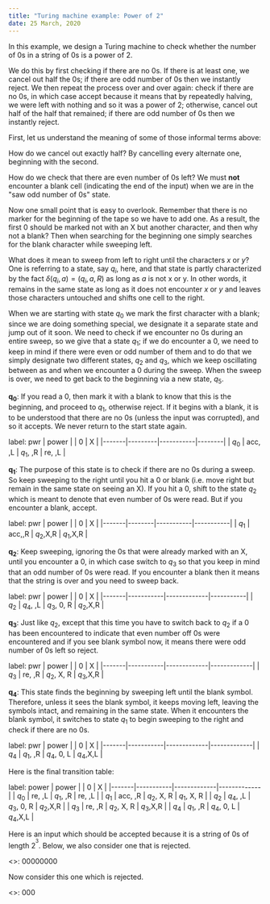 ```yaml
---
title: "Turing machine example: Power of 2"
date: 25 March, 2020
---
```



In this example, we design a Turing machine to check whether the number of 0s in a string of 0s is a power of 2.

We do this by first checking if there are no 0s. If there is at least one, we cancel out half the 0s; if there are odd number of 0s then we instantly reject. We then repeat the process over and over again: check if there are no 0s, in which case accept because it means that by repeatedly halving, we were left with nothing and so it was a power of 2; otherwise, cancel out half of the half that remained; if there are odd number of 0s then we instantly reject.

First, let us understand the meaning of some of those informal terms above:

How do we cancel out exactly half? By cancelling every alternate one, beginning with the second.

How do we check that there are even number of 0s left? We must **not** encounter a blank cell (indicating the end of the input) when we are in the "saw odd number of 0s" state.

Now one small point that is easy to overlook. Remember that there is no marker for the beginning of the tape so we have to add one. As a result, the first 0 should be marked not with an X but another character, and then why not a blank? Then when searching for the beginning one simply searches for the blank character while sweeping left.

What does it mean to sweep from left to right until the characters $x$ or $y$? One is referring to a state, say $q_i$, here, and that state is partly characterized by the fact $\delta(q_i, a) = (q_i, a, R)$ as long as $a$ is not x or y. In other words, it remains in the same state as long as it does not encounter $x$ or $y$ and leaves those characters untouched and shifts one cell to the right.

When we are starting with state $q_0$ we mark the first character with a blank; since we are doing something special, we designate it a separate state and jump out of it soon. We need to check if we encounter no 0s during an entire sweep, so we give that a state $q_1$; if we do encounter a 0, we need to keep in mind if there were even or odd number of them and to do that we simply designate two different states, $q_2$ and $q_3$, which we keep oscillating between as and when we encounter a 0 during the sweep. When the sweep is over, we need to get back to the beginning via a new state, $q_5$.


$\mathbf{q_0}$: If you read a 0, then mark it with a blank to know that this is the beginning, and proceed to $q_1$,  otherwise reject. If it begins with a blank, it is to be understood that there are no 0s (unless the input was corrupted), and so it accepts. We never return to the start state again.

label: pwr
| power |         | 0         | X      |
|-------|---------|-----------|--------|
| $q_0$ | acc, ,L | $q_1$, ,R | re, ,L |


$\mathbf{q_1}$: The purpose of this state is to check if there are no 0s during a sweep. So keep sweeping to the right until you hit a 0 or blank (i.e. move right but remain in the same state on seeing an X). If you hit a 0, shift to the state $q_2$ which is meant to denote that even number of 0s were read. But if you encounter a blank, accept.


label: pwr
| power |        | 0         | X         |
|-------|--------|-----------|-----------|
| $q_1$ | acc,,R | $q_2$,X,R | $q_1$,X,R |


$\mathbf{q_2}$: Keep sweeping, ignoring the 0s that were already marked with an X, until you encounter a 0, in which case switch to $q_3$ so that you keep in mind that an odd number of 0s were read. If you encounter a blank then it means that the string is over and you need to sweep back.

label: pwr
| power |           | 0           | X         |
|-------|-----------|-------------|-----------|
| $q_2$ | $q_4$, ,L | $q_3$, 0, R | $q_2$,X,R |


$\mathbf{q_3}$:  Just like $q_2$, except that this time you have to switch back to $q_2$ if a 0 has been encountered to indicate that even number off 0s were encountered and if you see blank symbol now, it means there were odd number of 0s left so reject.

label: pwr
| power |           | 0           | X           |
|-------|-----------|-------------|-------------|
| $q_3$ | re, ,R    | $q_2$, X, R | $q_3$,X,R   |


$\mathbf{q_4}$:  This state finds the beginning by sweeping left until the blank symbol. Therefore, unless it sees the blank symbol, it keeps moving left, leaving the symbols intact, and remaining in the same state. When it encounters the blank symbol, it switches to state $q_1$ to begin sweeping to the right and check if there are no 0s.

label: pwr
| power |           | 0           | X           |
|-------|-----------|-------------|-------------|
| $q_4$ | $q_1$, ,R | $q_4$, 0, L | $q_4$,X,L   |


Here is the final transition table:

label: power
| power |           | 0           | X           |
|-------|-----------|-------------|-------------|
| $q_0$ | re, ,L    | $q_1$, ,R   | re, ,L      |
| $q_1$ | acc, ,R   | $q_2$, X, R | $q_1$, X, R |
| $q_2$ | $q_4$, ,L | $q_3$, 0, R | $q_2$,X,R   |
| $q_3$ | re, ,R    | $q_2$, X, R | $q_3$,X,R   |
| $q_4$ | $q_1$, ,R | $q_4$, 0, L | $q_4$,X,L   |

Here is an  input which should be accepted because it is a string of 0s of length $2^^3$. Below, we also consider one that is rejected.

<<power>>: 00000000


Now consider this one which is rejected.

<<power>>: 000
